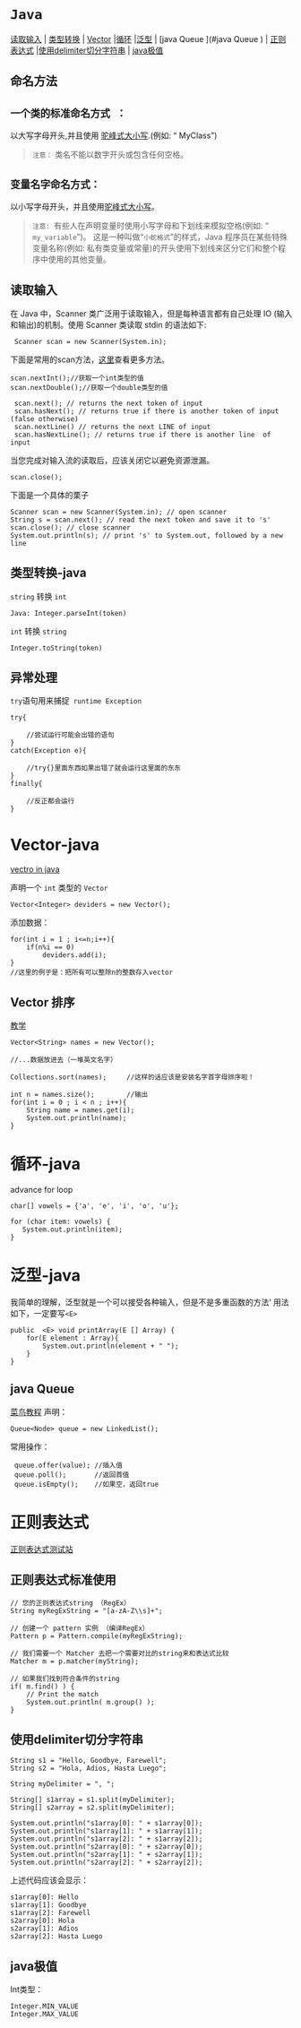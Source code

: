 # `Java`
[读取输入](#读取输入) | [类型转换](#类型转换-java) | [Vector](#Vector-java) |[循环](#循环-java) |[泛型](#泛型-java) | [java Queue ](#java Queue ) | [正则表达式](#正则表达式) |[使用delimiter切分字符串](#使用delimiter切分字符串) | [java极值](#java极值)
## 命名方法
## `一个类的标准命名方式 ：`
以大写字母开头,并且使用
[驼峰式大小写](https://zh.wikipedia.org/wiki/%E9%A7%9D%E5%B3%B0%E5%BC%8F%E5%A4%A7%E5%B0%8F%E5%AF%AB).(例如: “ MyClass”)
> `注意：` 类名不能以数字开头或包含任何空格。

## `变量名字命名方式：`
以小写字母开头，并且使用[驼峰式大小写](https://zh.wikipedia.org/wiki/%E9%A7%9D%E5%B3%B0%E5%BC%8F%E5%A4%A7%E5%B0%8F%E5%AF%AB)。

> `注意: `有些人在声明变量时使用小写字母和下划线来模拟空格(例如: “ `my_variable`”)。 这是一种叫做“`小蛇格式`”的样式，Java 程序员在某些特殊变量名称(例如: 私有类变量或常量)的开头使用下划线来区分它们和整个程序中使用的其他变量。

## 读取输入
 在 Java 中，Scanner 类广泛用于读取输入，但是每种语言都有自己处理 IO (输入和输出)的机制。使用 Scanner 类读取 stdin 的语法如下:
```
 Scanner scan = new Scanner(System.in);
```
下面是常用的scan方法，[这里](https://docs.oracle.com/javase/7/docs/api/java/util/Scanner.html#method_summary)查看更多方法。
```
scan.nextInt();//获取一个int类型的值
scan.nextDouble();//获取一个double类型的值
```
```
 scan.next(); // returns the next token of input
 scan.hasNext(); // returns true if there is another token of input (false otherwise)
 scan.nextLine() // returns the next LINE of input
 scan.hasNextLine(); // returns true if there is another line  of input
```
当您完成对输入流的读取后，应该关闭它以避免资源泄漏。
```
scan.close();
```
下面是一个具体的栗子
```
Scanner scan = new Scanner(System.in); // open scanner
String s = scan.next(); // read the next token and save it to 's'
scan.close(); // close scanner
System.out.println(s); // print 's' to System.out, followed by a new line
```

## 类型转换-java
`string` 转换 `int`
```
Java: Integer.parseInt(token)
```
`int` 转换 `string`
```
Integer.toString(token)
```
## 异常处理
`try`语句用来捕捉` runtime Exception`
```
try{
    
    //尝试运行可能会出错的语句
}
catch(Exception e){
    
    //try{}里面东西如果出错了就会运行这里面的东东
}
finally{
    
    //反正都会运行
}
```
# Vector-java
[vectro in java](https://beginnersbook.com/2013/12/vector-in-java/)

声明一个 `int` 类型的 `Vector`
```
Vector<Integer> deviders = new Vector();
```
添加数据：
        
```
for(int i = 1 ; i<=n;i++){
    if(n%i == 0)
        deviders.add(i);  
}
//这里的例子是：把所有可以整除n的整数存入vector
```

##  Vector 排序
[教学](https://www.technicalkeeda.com/java-tutorials/java-example-to-sort-vector-elements-using-collections-sort-method)
```
Vector<String> names = new Vector();

//...数据放进去（一堆英文名字）

Collections.sort(names);     //这样的话应该是安装名字首字母排序啦！

int n = names.size();        //输出
for(int i = 0 ; i < n ; i++){
    String name = names.get(i);
    System.out.println(name);
}
```
# 循环-java

advance for loop
```
char[] vowels = {'a', 'e', 'i', 'o', 'u'};

for (char item: vowels) {
   System.out.println(item);
}
```
# 泛型-java

我简单的理解，泛型就是一个可以接受各种输入，但是不是多重函数的方法‘
用法如下，一定要写`<E>`
```
public  <E> void printArray(E [] Array) {
    for(E element : Array){
        System.out.println(element + " ");
    }
}
```
## java Queue 
[菜鸟教程](https://www.runoob.com/java/data-queue.html)
声明：
```
Queue<Node> queue = new LinkedList();
```
常用操作：
```
 queue.offer(value); //插入值
 queue.poll();       //返回首值
 queue.isEmpty();    //如果空，返回true
```

# 正则表达式
[正则表达式测试站](https://rubular.com/r/UAgzl9NxQv)

## 正则表达式标准使用
```
// 您的正则表达式string （RegEx）
String myRegExString = "[a-zA-Z\\s]+";

// 创建一个 pattern 实例 （编译RegEx）
Pattern p = Pattern.compile(myRegExString);

// 我们需要一个 Matcher 去把一个需要对比的string来和表达式比较
Matcher m = p.matcher(myString);

// 如果我们找到符合条件的string
if( m.find() ) {
    // Print the match
    System.out.println( m.group() );
}
```

## 使用delimiter切分字符串

```
String s1 = "Hello, Goodbye, Farewell";
String s2 = "Hola, Adios, Hasta Luego";

String myDelimiter = ", ";

String[] s1array = s1.split(myDelimiter);
String[] s2array = s2.split(myDelimiter);

System.out.println("s1array[0]: " + s1array[0]);
System.out.println("s1array[1]: " + s1array[1]);
System.out.println("s1array[2]: " + s1array[2]);
System.out.println("s2array[0]: " + s2array[0]);
System.out.println("s2array[1]: " + s2array[1]);
System.out.println("s2array[2]: " + s2array[2]);

```
上述代码应该会显示：
```
s1array[0]: Hello
s1array[1]: Goodbye
s1array[2]: Farewell
s2array[0]: Hola
s2array[1]: Adios
s2array[2]: Hasta Luego
```

## java极值

Int类型：
```
Integer.MIN_VALUE
Integer.MAX_VALUE
```
